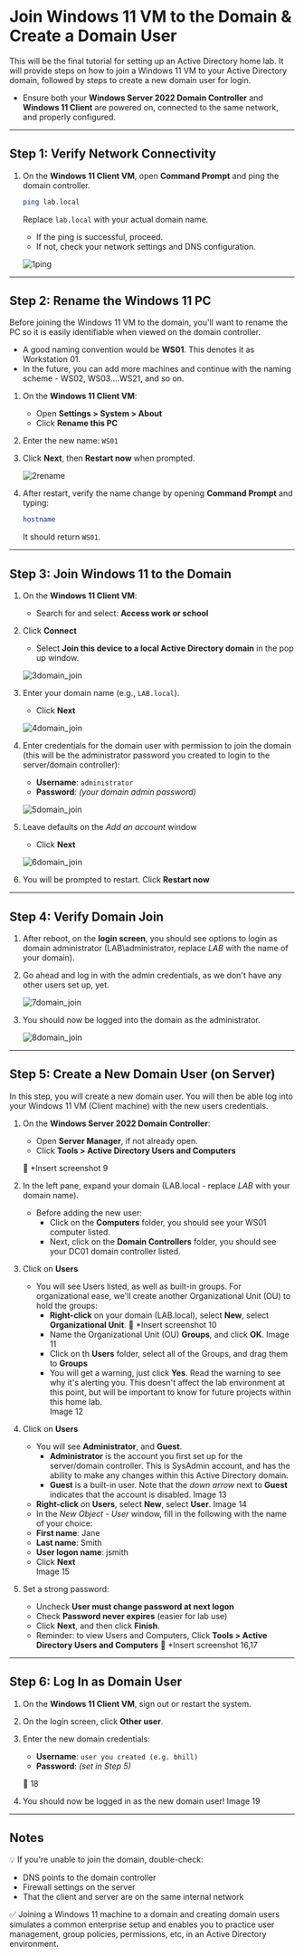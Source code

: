 # Join Windows 11 VM to the Domain & Create a Domain User

This will be the final tutorial for setting up an Active Directory home lab. It will provide steps on how to join a Windows 11 VM to your Active Directory domain, followed by steps to create a new domain user for login. 
- Ensure both your **Windows Server 2022 Domain Controller** and **Windows 11 Client** are powered on, connected to the same network, and properly configured.

---

## Step 1: Verify Network Connectivity

1. On the **Windows 11 Client VM**, open **Command Prompt** and ping the domain controller.

   ```bash
   ping lab.local
   ```

   Replace `lab.local` with your actual domain name.

   - If the ping is successful, proceed.
   - If not, check your network settings and DNS configuration.

   ![1ping](https://github.com/user-attachments/assets/006b8582-0991-4f15-a603-4a0becef8d39)

---

## Step 2: Rename the Windows 11 PC
Before joining the Windows 11 VM to the domain, you'll want to rename the PC so it is easily identifiable when viewed on the domain controller.  
- A good naming convention would be **WS01**.  This denotes it as Workstation 01.
- In the future, you can add more machines and continue with the naming scheme - WS02, WS03....WS21, and so on.
  
1. On the **Windows 11 Client VM**:
   - Open **Settings > System > About**
   - Click **Rename this PC**

2. Enter the new name: `WS01`

3. Click **Next**, then **Restart now** when prompted.

   ![2rename](https://github.com/user-attachments/assets/3f419c12-f28b-496f-ac77-7c8a214458bc)

4. After restart, verify the name change by opening **Command Prompt** and typing:

   ```bash
   hostname
   ```

   It should return `WS01`.

---

## Step 3: Join Windows 11 to the Domain

1. On the **Windows 11 Client VM**:
   - Search for and select: **Access work or school**

2. Click **Connect**
   - Select **Join this device to a local Active Directory domain** in the pop up window.

   ![3domain_join](https://github.com/user-attachments/assets/e6a107d1-4dbc-4554-aa1f-80a06e32566f)


3. Enter your domain name (e.g., `LAB.local`).
   - Click **Next**
     
   ![4domain_join](https://github.com/user-attachments/assets/367f5cef-de8f-4c53-809e-8ea7535aa579)

   
4. Enter credentials for the domain user with permission to join the domain (this will be the administrator password you created to login to the server/domain controller):
   - **Username**: `administrator`
   - **Password**: *(your domain admin password)*
     
   ![5domain_join](https://github.com/user-attachments/assets/79711a53-dae0-4fb1-951e-b02b773a0521)

5. Leave defaults on the *Add an account* window
   - Click **Next**
     
   ![6domain_join](https://github.com/user-attachments/assets/20263fd0-9dbf-4cf8-bc18-f8a88f8beda4)

6. You will be prompted to restart. Click **Restart now**

---

## Step 4: Verify Domain Join

1. After reboot, on the **login screen**, you should see options to login as domain administrator (LAB\administrator, replace *LAB* with the name of your domain).

2. Go ahead and log in with the admin credentials, as we don't have any other users set up, yet.
   
   ![7domain_join](https://github.com/user-attachments/assets/fef31870-e860-4334-bc1a-463d6784b036)


3. You should now be logged into the domain as the administrator.
   
   ![8domain_join](https://github.com/user-attachments/assets/a2e51668-c814-4c10-83f9-d77da5faa566)

---

## Step 5: Create a New Domain User (on Server)
In this step, you will create a new domain user.  You will then be able log into your Windows 11 VM (Client machine) with the new users credentials.

1. On the **Windows Server 2022 Domain Controller**:
   - Open **Server Manager**, if not already open.
   - Click **Tools > Active Directory Users and Computers**

   📸 *Insert screenshot 9

2. In the left pane, expand your domain (LAB.local - replace *LAB* with your domain name).  
   - Before adding the new user:
       - Click on the **Computers** folder, you should see your WS01 computer listed.
       - Next, click on the **Domain Controllers** folder, you should see your DC01 domain controller listed.
         
3. Click on **Users**  
   - You will see Users listed, as well as built-in groups.  For organizational ease, we'll create another Organizational Unit (OU) to hold the groups:
     - **Right-click** on your domain (LAB.local), select **New**, select **Organizational Unit**.
     📸 *Insert screenshot 10
     - Name the Organizational Unit (OU) **Groups**, and click **OK**.
     Image 11
     - Click on th **Users** folder, select all of the Groups, and drag them to **Groups**
     - You will get a warning, just click **Yes**.  Read the warning to see why it's alerting you.  This doesn't affect the lab environment at this point, but will be important to know for future projects within this home lab.  
     Image 12

4. Click on **Users**
   - You will see **Administrator**, and **Guest**.
     - **Administrator** is the account you first set up for the server/domain controller.  This is SysAdmin account, and has the ability to make any changes within this Active Directory domain.
     - **Guest** is a built-in user.  Note that the *down arrow* next to **Guest** indicates that the account is disabled.
     Image 13
   - **Right-click** on **Users**, select **New**, select **User**.
     Image 14
   - In the *New Object - User* window, fill in the following with the name of your choice:
   - **First name**: Jane
   - **Last name**: Smith
   - **User logon name**: jsmith
   - Click **Next**  
   Image 15

5. Set a strong password:
   - Uncheck **User must change password at next logon**
   - Check **Password never expires** (easier for lab use)
   - Click **Next**, and then click **Finish**.
   - Reminder: to view Users and Computers, Click **Tools > Active Directory Users and Computers**
   📸 *Insert screenshot 16,17

---

## Step 6: Log In as Domain User

1. On the **Windows 11 Client VM**, sign out or restart the system.

2. On the login screen, click **Other user**.

3. Enter the new domain credentials:
   - **Username**: `user you created (e.g. bhill)`
   - **Password**: *(set in Step 5)*

   📸 18

4. You should now be logged in as the new domain user!
   Image 19
---

## Notes

💡 If you're unable to join the domain, double-check:
- DNS points to the domain controller
- Firewall settings on the server
- That the client and server are on the same internal network

✅ Joining a Windows 11 machine to a domain and creating domain users simulates a common enterprise setup and enables you to practice user management, group policies, permissions, etc, in an Active Directory environment.


